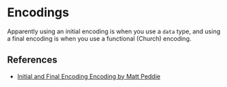 # Encodings

Apparently using an initial encoding is when you use a `data` type,
and using a final encoding is when you use a functional (Church)
encoding.


## References

- [Initial and Final Encoding Encoding by Matt Peddie](http://talks.bfpg.org/talks/2015-11-10.initial_and_final_encodings.html)
